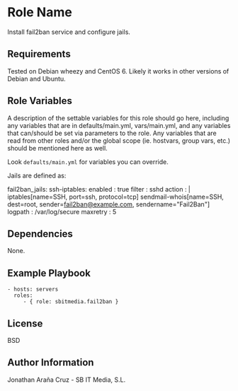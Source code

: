 Role Name
========

Install fail2ban service and configure jails.

Requirements
------------

Tested on Debian wheezy and CentOS 6. Likely it works in other versions of Debian and Ubuntu.

Role Variables
--------------

A description of the settable variables for this role should go here, including any variables that are in defaults/main.yml, vars/main.yml, and any variables that can/should be set via parameters to the role. Any variables that are read from other roles and/or the global scope (ie. hostvars, group vars, etc.) should be mentioned here as well.

Look `defaults/main.yml` for variables you can override.

Jails are defined as:

fail2ban_jails:
  ssh-iptables:
    enabled  : true
    filter   : sshd
    action   : |
      iptables[name=SSH, port=ssh, protocol=tcp]
      sendmail-whois[name=SSH, dest=root, sender=fail2ban@example.com, sendername="Fail2Ban"]
    logpath  : /var/log/secure
    maxretry : 5

Dependencies
------------

None.

Example Playbook
-------------------------

    - hosts: servers
      roles:
         - { role: sbitmedia.fail2ban }

License
-------

BSD

Author Information
------------------

Jonathan Araña Cruz - SB IT Media, S.L.


